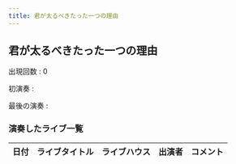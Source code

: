 ```yaml
---
title: 君が太るべきたった一つの理由
---
```

## 君が太るべきたった一つの理由

出現回数
: 0

初演奏
: 

最後の演奏
: 

### 演奏したライブ一覧


|日付|ライブタイトル|ライブハウス|出演者|コメント|
|---|------------|----------|-----|------|
